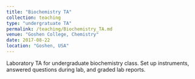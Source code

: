 ```yaml
---
title: "Biochemistry TA"
collection: teaching
type: "undergratuate TA"
permalink: /teaching/Biochemistry_TA.md
venue: "Goshen College, Chemistry"
date: 2017-08-22
location: "Goshen, USA"
---
```


Laboratory TA for undergraduate biochemistry class. Set up instruments, answered questions during lab, and graded lab reports.
